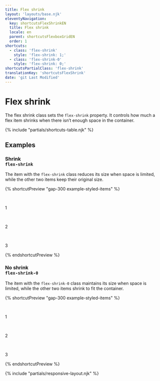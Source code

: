 ```yaml
---
title: Flex shrink
layout: 'layouts/base.njk'
eleventyNavigation:
  key: shortcutsFlexShrinkEN
  title: Flex shrink
  locale: en
  parent: shortcutsFlexboxGridEN
  order: 1
shortcuts:
  - class: 'flex-shrink'
    style: 'flex-shrink: 1;'
  - class: 'flex-shrink-0'
    style: 'flex-shrink: 0;'
shortcutsPartialClass: 'flex-shrink'
translationKey: 'shortcutsFlexShrink'
date: 'git Last Modified'
---
```


# Flex shrink

The flex shrink class sets the `flex-shrink` property. It controls how much a flex item shrinks when there isn’t enough space in the container.

{% include "partials/shortcuts-table.njk" %}

## Examples

### Shrink<br/>`flex-shrink`

The item with the `flex-shrink` class reduces its size when space is limited, while the other two items keep their original size.

{% shortcutPreview "gap-300 example-styled-items" %}

<div class="d-flex">
  <p class="flex-none" style="width: 28rem;">1</p>
  <p class="flex-shrink" style="width: 28rem;">2</p>
  <p class="flex-none" style="width: 28rem;">3</p>
</div>
{% endshortcutPreview %}

### No shrink<br/>`flex-shrink-0`

The item with the `flex-shrink-0` class maintains its size when space is limited, while the other two items shrink to fit the container.

{% shortcutPreview "gap-300 example-styled-items" %}

<div class="d-flex">
  <p class="flex-none" style="width: 28rem;">1</p>
  <p class="flex-shrink-0" style="width: 28rem;">2</p>
  <p class="flex-none" style="width: 28rem;">3</p>
</div>
{% endshortcutPreview %}

{% include "partials/responsive-layout.njk" %}
